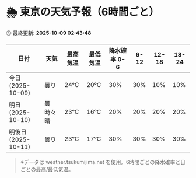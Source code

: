 # 🌦️ 東京の天気予報（6時間ごと）

🕒 最終更新: **2025-10-09 02:43:48**

| 日付 | 天気 | 最高気温 | 最低気温 | 降水確率 0-6 | 6-12 | 12-18 | 18-24 |
|------|------|----------|----------|------------|------|------|------|
| 今日 (2025-10-09) | 曇り | 24℃ | 20℃ | 30% | 30% | 10% | 10% |
| 明日 (2025-10-10) | 曇時々晴 | 23℃ | 16℃ | 20% | 20% | 20% | 20% |
| 明後日 (2025-10-11) | 曇り | 23℃ | 17℃ | 30% | 30% | 30% | 30% |

> ※データは weather.tsukumijima.net を使用。6時間ごとの降水確率と日ごとの最高/最低気温。